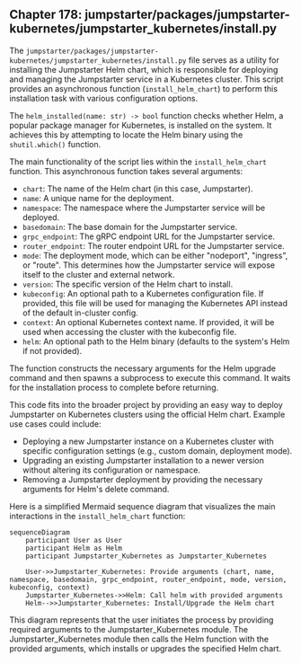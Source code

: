 ## Chapter 178: jumpstarter/packages/jumpstarter-kubernetes/jumpstarter_kubernetes/install.py

 The `jumpstarter/packages/jumpstarter-kubernetes/jumpstarter_kubernetes/install.py` file serves as a utility for installing the Jumpstarter Helm chart, which is responsible for deploying and managing the Jumpstarter service in a Kubernetes cluster. This script provides an asynchronous function (`install_helm_chart`) to perform this installation task with various configuration options.

   The `helm_installed(name: str) -> bool` function checks whether Helm, a popular package manager for Kubernetes, is installed on the system. It achieves this by attempting to locate the Helm binary using the `shutil.which()` function.

   The main functionality of the script lies within the `install_helm_chart` function. This asynchronous function takes several arguments:

   - `chart`: The name of the Helm chart (in this case, Jumpstarter).
   - `name`: A unique name for the deployment.
   - `namespace`: The namespace where the Jumpstarter service will be deployed.
   - `basedomain`: The base domain for the Jumpstarter service.
   - `grpc_endpoint`: The gRPC endpoint URL for the Jumpstarter service.
   - `router_endpoint`: The router endpoint URL for the Jumpstarter service.
   - `mode`: The deployment mode, which can be either "nodeport", "ingress", or "route". This determines how the Jumpstarter service will expose itself to the cluster and external network.
   - `version`: The specific version of the Helm chart to install.
   - `kubeconfig`: An optional path to a Kubernetes configuration file. If provided, this file will be used for managing the Kubernetes API instead of the default in-cluster config.
   - `context`: An optional Kubernetes context name. If provided, it will be used when accessing the cluster with the kubeconfig file.
   - `helm`: An optional path to the Helm binary (defaults to the system's Helm if not provided).

   The function constructs the necessary arguments for the Helm upgrade command and then spawns a subprocess to execute this command. It waits for the installation process to complete before returning.

   This code fits into the broader project by providing an easy way to deploy Jumpstarter on Kubernetes clusters using the official Helm chart. Example use cases could include:

   - Deploying a new Jumpstarter instance on a Kubernetes cluster with specific configuration settings (e.g., custom domain, deployment mode).
   - Upgrading an existing Jumpstarter installation to a newer version without altering its configuration or namespace.
   - Removing a Jumpstarter deployment by providing the necessary arguments for Helm's delete command.

 Here is a simplified Mermaid sequence diagram that visualizes the main interactions in the `install_helm_chart` function:

```mermaid
sequenceDiagram
    participant User as User
    participant Helm as Helm
    participant Jumpstarter_Kubernetes as Jumpstarter_Kubernetes

    User->>Jumpstarter_Kubernetes: Provide arguments (chart, name, namespace, basedomain, grpc_endpoint, router_endpoint, mode, version, kubeconfig, context)
    Jumpstarter_Kubernetes->>Helm: Call helm with provided arguments
    Helm-->>Jumpstarter_Kubernetes: Install/Upgrade the Helm chart
```

This diagram represents that the user initiates the process by providing required arguments to the Jumpstarter_Kubernetes module. The Jumpstarter_Kubernetes module then calls the Helm function with the provided arguments, which installs or upgrades the specified Helm chart.